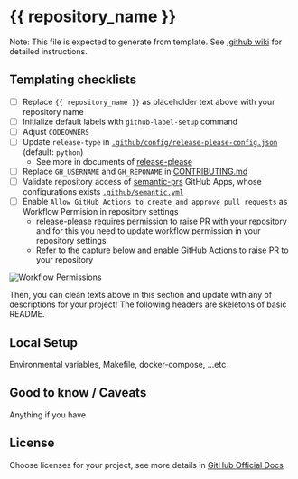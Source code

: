 # {{ repository_name }}
Note: This file is expected to generate from template. See [.github wiki](https://github.com/hwakabh/.github/wiki) for detailed instructions.

## Templating checklists
- [ ] Replace `{{ repository_name }}` as placeholder text above with your repository name
- [ ] Initialize default labels with `github-label-setup` command
- [ ] Adjust `CODEOWNERS`
- [ ] Update `release-type` in [`.github/config/release-please-config.json`](./.github/config/release-please-config.json) (default: `python`)
  - See more in documents of [release-please](https://github.com/googleapis/release-please?tab=readme-ov-file#strategy-language-types-supported)
- [ ] Replace `GH_USERNAME` and `GH_REPONAME` in [CONTRIBUTING.md](./CONTRIBUTING.md)
- [ ] Validate repository access of [semantic-prs](https://github.com/Ezard/semantic-prs) GitHub Apps, whose configurations exists [`.github/semantic.yml`](./.github/semantic.yml)
- [ ] Enable `Allow GitHub Actions to create and approve pull requests` as Workflow Permision in repository settings
  - release-please requires permission to raise PR with your repository and for this you need to update workflow permission in your repository settings
  - Refer to the capture below and enable GitHub Actions to raise PR to your repository

![Workflow Permissions](https://github.com/user-attachments/assets/8018b45c-571d-4245-a71e-1c5ec678baff)

Then, you can clean texts above in this section and update with any of descriptions for your project!
The following headers are skeletons of basic README.

## Local Setup
Environmental variables, Makefile, docker-compose, ...etc

## Good to know / Caveats
Anything if you have

## License
Choose licenses for your project, see more details in [GitHub Official Docs](https://docs.github.com/en/communities/setting-up-your-project-for-healthy-contributions/adding-a-license-to-a-repository)
